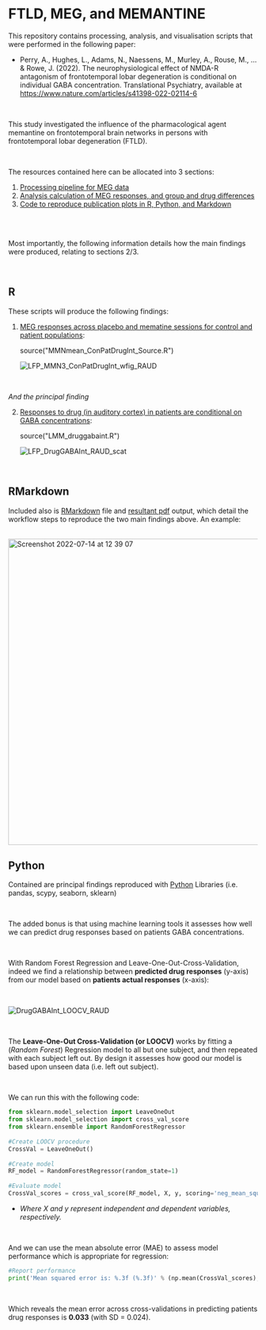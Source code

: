 # FTLD, MEG, and MEMANTINE

This repository contains processing, analysis, and visualisation scripts that were performed in the following paper:

* Perry, A., Hughes, L., Adams, N., Naessens, M., Murley, A., Rouse, M., ... & Rowe, J. (2022). The neurophysiological effect of NMDA-R antagonism of frontotemporal lobar degeneration is conditional on individual GABA concentration. Translational Psychiatry, available at https://www.nature.com/articles/s41398-022-02114-6


<br />

This study investigated the influence of the pharmacological agent memantine on frontotemporal brain networks in persons with frontotemporal lobar degeneration (FTLD).

<br />

The resources contained here can be allocated into 3 sections:

1. [Processing pipeline for MEG data](https://github.com/AlistairPerry/FTLDMEGMEM/tree/main/SourceSpace/Preproc)
2. [Analysis calculation of MEG responses, and group and drug differences](https://github.com/AlistairPerry/FTLDMEGMEM/tree/main/SourceSpace/Analysis)
3. [Code to reproduce publication plots in R, Python, and Markdown](https://github.com/AlistairPerry/FTLDMEGMEM/tree/main/SourceSpace/Plots)

<br />
<br />


Most importantly, the following information details how the main findings were produced, relating to sections 2/3.

<br />

## R

These scripts will produce the following findings:

1. [MEG responses across placebo and mematine sessions for control and patient populations](https://github.com/AlistairPerry/FTLDMEGMEM/blob/main/SourceSpace/Plots/MMNmean_ConPatDrugInt_Source.R):

	source("MMNmean_ConPatDrugInt_Source.R")
  
	![LFP_MMN3_ConPatDrugInt_wfig_RAUD](https://user-images.githubusercontent.com/23748735/178841262-d03f9e92-bef5-4874-8521-69422e209aa7.png)

<br />

*And the principal finding*

2. [Responses to drug (in auditory cortex) in patients are conditional on GABA concentrations](https://github.com/AlistairPerry/FTLDMEGMEM/blob/main/SourceSpace/Plots/LMM_druggabaint.R):

	source("LMM_druggabaint.R")
  
	![LFP_DrugGABAInt_RAUD_scat](https://user-images.githubusercontent.com/23748735/178842801-dfd39e24-2381-40a8-987c-3c1c678fad3b.png)


<br />

## RMarkdown

Included also is [RMarkdown](https://github.com/AlistairPerry/FTLDMEGMEM/blob/main/SourceSpace/Plots/DrugGABAInteraction.Rmd) file and [resultant pdf](https://github.com/AlistairPerry/FTLDMEGMEM/blob/main/SourceSpace/Plots/DrugGABAInteraction.pdf) output, which detail the workflow steps to reproduce the two main findings above. An example:

<br />

<img width="617" alt="Screenshot 2022-07-14 at 12 39 07" src="https://user-images.githubusercontent.com/23748735/178974380-7fe84e0b-df05-4be5-827c-990f6c7f5d14.png">

## Python

Contained are principal findings reproduced with [Python](https://github.com/AlistairPerry/FTLDMEGMEM/blob/main/SourceSpace/Plots/LMM_druggabaint_py.py) Libraries (i.e. pandas, scypy, seaborn, sklearn)

<br />

The added bonus is that using machine learning tools it assesses how well we can predict drug responses based on patients GABA concentrations.

<br />

With Random Forest Regression and Leave-One-Out-Cross-Validation, indeed we find a relationship between __predicted drug responses__ (y-axis) from our model based on __patients actual responses__ (x-axis):

<br />

![DrugGABAInt_LOOCV_RAUD](https://user-images.githubusercontent.com/23748735/180659291-b0b44552-d813-4743-9715-433847650694.png)

<br />

The __Leave-One-Out Cross-Validation (or LOOCV)__ works by fitting a (_Random Forest_) Regression model to all but one subject, and then repeated with each subject left out. By design it assesses how good our model is based upon unseen data (i.e. left out subject).

<br />

We can run this with the following code:

```python
from sklearn.model_selection import LeaveOneOut
from sklearn.model_selection import cross_val_score
from sklearn.ensemble import RandomForestRegressor
    
#Create LOOCV procedure
CrossVal = LeaveOneOut()
    
#Create model
RF_model = RandomForestRegressor(random_state=1)
    
#Evaluate model
CrossVal_scores = cross_val_score(RF_model, X, y, scoring='neg_mean_squared_error', cv=CrossVal)
```
* _Where X and y represent independent and dependent variables, respectively._

<br />

And we can use the mean absolute error (MAE) to assess model performance which is appropriate for regression:

```python
#Report performance
print('Mean squared error is: %.3f (%.3f)' % (np.mean(CrossVal_scores), np.std(CrossVal_scores)))
```

<br />


Which reveals the mean error across cross-validations in predicting patients drug responses is __0.033__ (with SD = 0.024).
